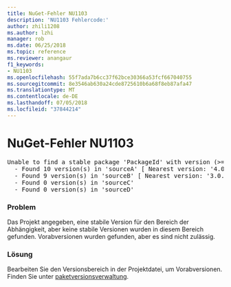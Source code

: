 ```yaml
---
title: NuGet-Fehler NU1103
description: 'NU1103 Fehlercode:'
author: zhili1208
ms.author: lzhi
manager: rob
ms.date: 06/25/2018
ms.topic: reference
ms.reviewer: anangaur
f1_keywords:
- NU1103
ms.openlocfilehash: 55f7ada7b6cc37f62bce30366a53fcf667040755
ms.sourcegitcommit: 8e3546ab630a24cde8725610b6a68f8eb87afa47
ms.translationtype: MT
ms.contentlocale: de-DE
ms.lasthandoff: 07/05/2018
ms.locfileid: "37844214"
---
```

# <a name="nuget-error-nu1103"></a>NuGet-Fehler NU1103

<pre>Unable to find a stable package 'PackageId' with version (>= 3.0.0)<br/>  - Found 10 version(s) in 'sourceA' [ Nearest version: '4.0.0-rc-2129' ]<br/>  - Found 9 version(s) in 'sourceB' [ Nearest version: '3.0.0-beta-00032' ]<br/>  - Found 0 version(s) in 'sourceC'<br/>  - Found 0 version(s) in 'sourceD'</pre>

### <a name="issue"></a>Problem
Das Projekt angegeben, eine stabile Version für den Bereich der Abhängigkeit, aber keine stabile Versionen wurden in diesem Bereich gefunden. Vorabversionen wurden gefunden, aber es sind nicht zulässig.

### <a name="solution"></a>Lösung
Bearbeiten Sie den Versionsbereich in der Projektdatei, um Vorabversionen. Finden Sie unter [paketversionsverwaltung](../../reference/Package-Versioning.md).